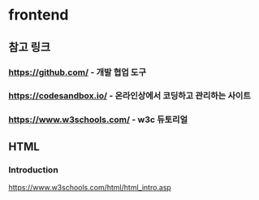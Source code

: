 # frontend

## 참고 링크

### https://github.com/ - 개발 협업 도구 
### https://codesandbox.io/ - 온라인상에서 코딩하고 관리하는 사이트 
### https://www.w3schools.com/ - w3c 듀토리얼

## HTML

### Introduction

https://www.w3schools.com/html/html_intro.asp

